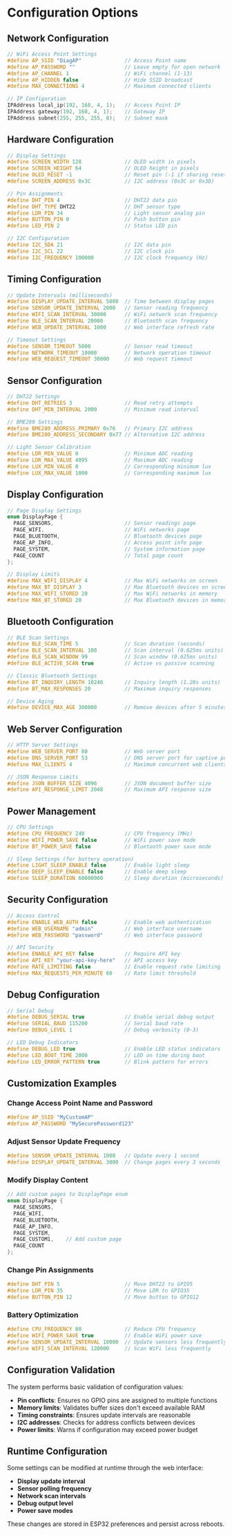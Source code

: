 # Configuration Options

## Network Configuration

```cpp
// WiFi Access Point Settings
#define AP_SSID "DiagAP"              // Access Point name
#define AP_PASSWORD ""                // Leave empty for open network
#define AP_CHANNEL 1                  // WiFi channel (1-13)
#define AP_HIDDEN false               // Hide SSID broadcast
#define MAX_CONNECTIONS 4             // Maximum connected clients

// IP Configuration
IPAddress local_ip(192, 168, 4, 1);   // Access Point IP
IPAddress gateway(192, 168, 4, 1);    // Gateway IP
IPAddress subnet(255, 255, 255, 0);   // Subnet mask
```

## Hardware Configuration

```cpp
// Display Settings
#define SCREEN_WIDTH 128              // OLED width in pixels
#define SCREEN_HEIGHT 64              // OLED height in pixels
#define OLED_RESET -1                 // Reset pin (-1 if sharing reset)
#define SCREEN_ADDRESS 0x3C           // I2C address (0x3C or 0x3D)

// Pin Assignments
#define DHT_PIN 4                     // DHT22 data pin
#define DHT_TYPE DHT22                // DHT sensor type
#define LDR_PIN 34                    // Light sensor analog pin
#define BUTTON_PIN 0                  // Push button pin
#define LED_PIN 2                     // Status LED pin

// I2C Configuration
#define I2C_SDA 21                    // I2C data pin
#define I2C_SCL 22                    // I2C clock pin
#define I2C_FREQUENCY 100000          // I2C clock frequency (Hz)
```

## Timing Configuration

```cpp
// Update Intervals (milliseconds)
#define DISPLAY_UPDATE_INTERVAL 5000  // Time between display pages
#define SENSOR_UPDATE_INTERVAL 2000   // Sensor reading frequency
#define WIFI_SCAN_INTERVAL 30000      // WiFi network scan frequency
#define BLE_SCAN_INTERVAL 20000       // Bluetooth scan frequency
#define WEB_UPDATE_INTERVAL 1000      // Web interface refresh rate

// Timeout Settings
#define SENSOR_TIMEOUT 5000           // Sensor read timeout
#define NETWORK_TIMEOUT 10000         // Network operation timeout
#define WEB_REQUEST_TIMEOUT 30000     // Web request timeout
```

## Sensor Configuration

```cpp
// DHT22 Settings
#define DHT_RETRIES 3                 // Read retry attempts
#define DHT_MIN_INTERVAL 2000         // Minimum read interval

// BME280 Settings
#define BME280_ADDRESS_PRIMARY 0x76   // Primary I2C address
#define BME280_ADDRESS_SECONDARY 0x77 // Alternative I2C address

// Light Sensor Calibration
#define LDR_MIN_VALUE 0               // Minimum ADC reading
#define LDR_MAX_VALUE 4095            // Maximum ADC reading
#define LUX_MIN_VALUE 0               // Corresponding minimum lux
#define LUX_MAX_VALUE 1000            // Corresponding maximum lux
```

## Display Configuration

```cpp
// Page Display Settings
enum DisplayPage {
  PAGE_SENSORS,                       // Sensor readings page
  PAGE_WIFI,                          // WiFi networks page
  PAGE_BLUETOOTH,                     // Bluetooth devices page
  PAGE_AP_INFO,                       // Access point info page
  PAGE_SYSTEM,                        // System information page
  PAGE_COUNT                          // Total page count
};

// Display Limits
#define MAX_WIFI_DISPLAY 4            // Max WiFi networks on screen
#define MAX_BT_DISPLAY 3              // Max Bluetooth devices on screen
#define MAX_WIFI_STORED 20            // Max WiFi networks in memory
#define MAX_BT_STORED 20              // Max Bluetooth devices in memory
```

## Bluetooth Configuration

```cpp
// BLE Scan Settings
#define BLE_SCAN_TIME 5               // Scan duration (seconds)
#define BLE_SCAN_INTERVAL 100         // Scan interval (0.625ms units)
#define BLE_SCAN_WINDOW 99            // Scan window (0.625ms units)
#define BLE_ACTIVE_SCAN true          // Active vs passive scanning

// Classic Bluetooth Settings
#define BT_INQUIRY_LENGTH 10240       // Inquiry length (1.28s units)
#define BT_MAX_RESPONSES 20           // Maximum inquiry responses

// Device Aging
#define DEVICE_MAX_AGE 300000         // Remove devices after 5 minutes
```

## Web Server Configuration

```cpp
// HTTP Server Settings
#define WEB_SERVER_PORT 80            // Web server port
#define DNS_SERVER_PORT 53            // DNS server port for captive portal
#define MAX_CLIENTS 4                 // Maximum concurrent web clients

// JSON Response Limits
#define JSON_BUFFER_SIZE 4096         // JSON document buffer size
#define API_RESPONSE_LIMIT 2048       // Maximum API response size
```

## Power Management

```cpp
// CPU Settings
#define CPU_FREQUENCY 240             // CPU frequency (MHz)
#define WIFI_POWER_SAVE false         // WiFi power save mode
#define BT_POWER_SAVE false           // Bluetooth power save mode

// Sleep Settings (for battery operation)
#define LIGHT_SLEEP_ENABLE false      // Enable light sleep
#define DEEP_SLEEP_ENABLE false       // Enable deep sleep
#define SLEEP_DURATION 60000000       // Sleep duration (microseconds)
```

## Security Configuration

```cpp
// Access Control
#define ENABLE_WEB_AUTH false         // Enable web authentication
#define WEB_USERNAME "admin"          // Web interface username
#define WEB_PASSWORD "password"       // Web interface password

// API Security
#define ENABLE_API_KEY false          // Require API key
#define API_KEY "your-api-key-here"   // API access key
#define RATE_LIMITING false           // Enable request rate limiting
#define MAX_REQUESTS_PER_MINUTE 60    // Rate limit threshold
```

## Debug Configuration

```cpp
// Serial Debug
#define DEBUG_SERIAL true             // Enable serial debug output
#define SERIAL_BAUD 115200            // Serial baud rate
#define DEBUG_LEVEL 1                 // Debug verbosity (0-3)

// LED Debug Indicators
#define DEBUG_LED true                // Enable LED status indicators
#define LED_BOOT_TIME 2000            // LED on time during boot
#define LED_ERROR_PATTERN true        // Blink pattern for errors
```

## Customization Examples

### Change Access Point Name and Password
```cpp
#define AP_SSID "MyCustomAP"
#define AP_PASSWORD "MySecurePassword123"
```

### Adjust Sensor Update Frequency
```cpp
#define SENSOR_UPDATE_INTERVAL 1000   // Update every 1 second
#define DISPLAY_UPDATE_INTERVAL 3000  // Change pages every 3 seconds
```

### Modify Display Content
```cpp
// Add custom pages to DisplayPage enum
enum DisplayPage {
  PAGE_SENSORS,
  PAGE_WIFI,
  PAGE_BLUETOOTH,
  PAGE_AP_INFO,
  PAGE_SYSTEM,
  PAGE_CUSTOM1,    // Add custom page
  PAGE_COUNT
};
```

### Change Pin Assignments
```cpp
#define DHT_PIN 5                     // Move DHT22 to GPIO5
#define LDR_PIN 35                    // Move LDR to GPIO35
#define BUTTON_PIN 12                 // Move button to GPIO12
```

### Battery Optimization
```cpp
#define CPU_FREQUENCY 80              // Reduce CPU frequency
#define WIFI_POWER_SAVE true          // Enable WiFi power save
#define SENSOR_UPDATE_INTERVAL 10000  // Update sensors less frequently
#define WIFI_SCAN_INTERVAL 120000     // Scan WiFi less frequently
```

## Configuration Validation

The system performs basic validation of configuration values:

- **Pin conflicts**: Ensures no GPIO pins are assigned to multiple functions
- **Memory limits**: Validates buffer sizes don't exceed available RAM
- **Timing constraints**: Ensures update intervals are reasonable
- **I2C addresses**: Checks for address conflicts between devices
- **Power limits**: Warns if configuration may exceed power budget

## Runtime Configuration

Some settings can be modified at runtime through the web interface:

- **Display update interval**
- **Sensor polling frequency**
- **Network scan intervals**
- **Debug output level**
- **Power save modes**

These changes are stored in ESP32 preferences and persist across reboots.